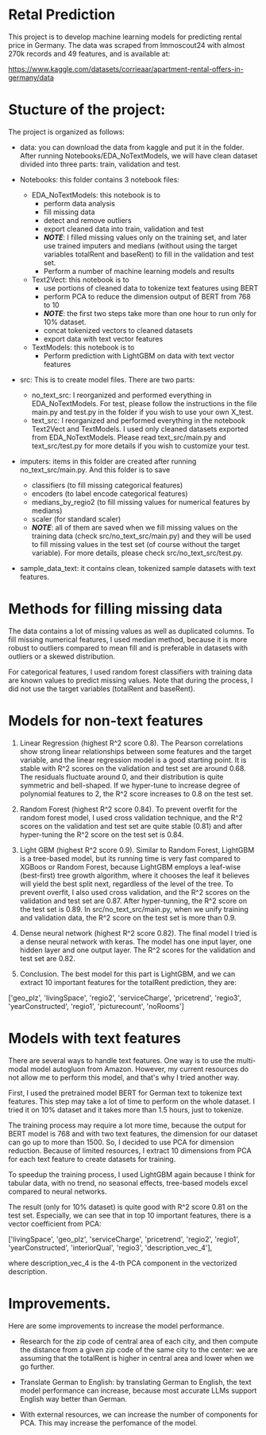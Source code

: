 # Retal Prediction

This project is to develop machine learning models for predicting rental price in Germany. The data was scraped from Immoscout24 with almost 270k records and 49 features, and is available at: 

https://www.kaggle.com/datasets/corrieaar/apartment-rental-offers-in-germany/data


# Stucture of the project:

The project is organized as follows:

- data: you can download the data from kaggle and put it in the folder. After running Notebooks/EDA_NoTextModels, we will have clean dataset divided into three parts: train, validation and test.

- Notebooks: this folder contains 3 notebook files:
    - EDA_NoTextModels: this notebook is to
        - perform data analysis
        - fill missing data
        -  detect and remove outliers
        - export cleaned data into train, validation and test 
        - ***NOTE***: I filled missing values only on the training set, and later use trained imputers and medians (without using the target variables totalRent and baseRent) to fill in the validation and test set.
        - Perform a number of machine learning models and results
    - Text2Vect: this notebook is to
        - use portions of cleaned data to tokenize text features using BERT
        - perform PCA to reduce the dimension output of BERT from 768 to 10
        - ***NOTE***: the first two steps take more than one hour to run only for 10% dataset.
        - concat tokenized vectors to cleaned datasets
        - export data with text vector features
    - TextModels: this notebook is to
        - Perform prediction with LightGBM on data with text vector features


- src: This is to create model files. There are two parts:
    - no_text_src: I reorganized and performed everything in EDA_NoTextModels. For test, please follow the instructions in the file main.py and test.py in the folder if you wish to use your own X_test.
    - text_src: I reorganized and performed everything in the notebook Text2Vect and TextModels. I used only cleaned datasets exported from EDA_NoTextModels. Please read text_src/main.py and text_src/test.py for more details if you wish to customize your test.

- imputers: items in this folder are created after running no_text_src/main.py. And this folder is to save 
    - classifiers (to fill missing categorical features)
    - encoders (to label encode categorical features)
    - medians_by_regio2 (to fill missing values for numerical features by medians)
    - scaler (for standard scaler)
    - ***NOTE***: all of them are saved when we fill missing values on the training data (check src/no_text_src/main.py) and they will be used to fill missing values in the test set (of course without the target variable). For more details, please check src/no_text_src/test.py.

- sample_data_text: it contains clean, tokenized sample datasets with text features.

# Methods for filling missing data

The data contains a lot of missing values as well as duplicated columns. To fill missing numerical features, I used median method, because it is more robust to outliers compared to mean fill and is preferable in datasets with outliers or a skewed distribution.

For categorical features, I used random forest classifiers with training data are known values to predict missing values. Note that during the process, I did not use the target variables (totalRent and baseRent).

# Models for non-text features

1. Linear Regression (highest R^2 score 0.8). The Pearson correlations show strong linear relationships between some features and the target variable, and the linear regression model is a good starting point. It is stable with R^2 scores on the validation and test set are around 0.68. The residuals fluctuate around 0, and their distribution is quite symmetric and bell-shaped. If we hyper-tune to increase degree of polynomial features to 2, the R^2 score increases to 0.8 on the test set.

2. Random Forest (highest R^2 score 0.84). To prevent overfit for the random forest model, I used cross validation technique, and the R^2 scores on the validation and test set are quite stable (0.81) and after hyper-tuning the R^2 score on the test set is 0.84.

3. Light GBM (highest R^2 score 0.9). Similar to Random Forest, LightGBM is a tree-based model, but its running time is very fast compared to XGBoos or Random Forest, because LightGBM employs a leaf-wise (best-first) tree growth algorithm, where it chooses the leaf it believes will yield the best split next, regardless of the level of the tree. To prevent overfit, I also used cross validation, and the R^2 scores on the validation and test set are 0.87. After hyper-tunning, the R^2 score on the test set is 0.89. In src/no_text_src/main.py, when we unify training and validation data, the R^2 score on the test set is more than 0.9.

4. Dense neural network (highest R^2 score 0.82). The final model I tried is a dense neural network with keras. The model has one input layer, one hidden layer and one output layer. The R^2 scores for the validation and test set are 0.82.

5. Conclusion. The best model for this part is LightGBM, and we can extract 10 important features for the totalRent prediction, they are:

['geo_plz', 'livingSpace', 'regio2', 'serviceCharge', 'pricetrend', 'regio3', 'yearConstructed', 'regio1', 'picturecount', 'noRooms']


# Models with text features

There are several ways to handle text features. One way is to use the multi-modal model autogluon from Amazon. However, my current resources do not allow me to perform this model, and that's why I tried another way. 

First, I used the pretrained model BERT for German text to tokenize text features. This step may take a lot of time to perform on the whole dataset. I tried it on 10% dataset and it takes more than 1.5 hours, just to tokenize. 

The training process may require a lot more time, because the output for BERT model is 768 and with two text features, the dimension for our dataset can go up to more than 1500. So, I decided to use PCA for dimension reduction. Because of limited resources, I extract 10 dimensions from PCA for each text feature to create datasets for training. 

To speedup the training process, I used LightGBM again because I think for tabular data, with no trend, no seasonal effects, tree-based models excel compared to neural networks.

The result (only for 10% dataset) is quite good with R^2 score 0.81 on the test set. Especially, we can see that in top 10 important features, there is a vector coefficient from PCA: 

['livingSpace', 'geo_plz', 'serviceCharge', 'pricetrend', 'regio2', 'regio1', 'yearConstructed', 'interiorQual', 'regio3', 'description_vec_4'],

where description_vec_4 is the 4-th PCA component in the vectorized description.

# Improvements.

Here are some improvements to increase the model performance.

- Research for the zip code of central area of each city, and then compute the distance from a given zip code of the same city to the center: we are assuming that the totalRent is higher in central area and lower when we go further.

- Translate German to English: by translating German to English, the text model performance can increase, because most accurate LLMs support English way better than German.

- With external resources, we can increase the number of components for PCA. This may increase the perfomance of the model.
